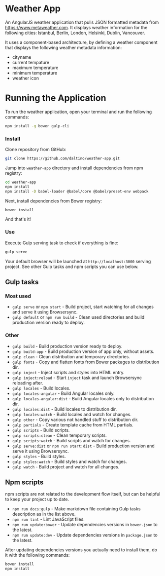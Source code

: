 # Weather App

An AngularJS weather application that pulls JSON formatted metadata from https://www.metaweather.com. It displays weather information for the following cities: Istanbul, Berlin, London, Helsinki, Dublin, Vancouver.

It uses a component-based architecture, by defining a weather component that displays the following weather metadata information:

- cityname
- current tempature
- maximum temperature
- minimum temperature
- weather icon

# Running the Application

To run the weather application, open your terminal and run the following commands:

```sh
npm install -g bower gulp-cli
```

### Install

Clone repository from GitHub:

```sh
git clone https://github.com/daltino/weather-app.git
```

Jump into `weather-app` directory and install dependencies from npm registry:

```sh
cd weather-app
npm install
npm install -D babel-loader @babel/core @babel/preset-env webpack
```

Next, install dependencies from Bower registry:

```sh
bower install
```

And that's it!

### Use

Execute Gulp serving task to check if everything is fine:

```sh
gulp serve
```

Your default browser will be launched at `http://localhost:3000` serving project. See other Gulp tasks and npm scripts
you can use below.

## Gulp tasks

### Most used

* `gulp serve` or `npm start` - Build project, start watching for all changes and serve it using Browsersync.
* `gulp default` or `npm run build` - Clean used directories and build production version ready to deploy.

### Other

* `gulp build` - Build production version ready to deploy.
* `gulp build-app` - Build production version of app only, without assets.
* `gulp clean` - Clean distribution and temporary directories.
* `gulp fonts` - Copy and flatten fonts from Bower packages to distribution dir.
* `gulp inject` - Inject scripts and styles into HTML entry.
* `gulp inject:reload` - Start `inject` task and launch Browsersync reloading after.
* `gulp locales` - Build locales.
* `gulp locales-angular` - Build Angular locales only.
* `gulp locales-angular:dist` - Build Angular locales only to distribution dir.
* `gulp locales:dist` - Build locales to distribution dir.
* `gulp locales:watch` - Build locales and watch for changes.
* `gulp other` - Copy various not handled stuff to distribution dir.
* `gulp partials` - Create template cache from HTML partials.
* `gulp scripts` - Build scripts.
* `gulp scripts:clean` - Clean temporary scripts.
* `gulp scripts:watch` - Build scripts and watch for changes.
* `gulp serve:dist` or `npm run start:dist` - Build production version and serve it using Browsersync.
* `gulp styles` - Build styles.
* `gulp styles:watch` - Build styles and watch for changes.
* `gulp watch` - Build project and watch for all changes.

## Npm scripts

npm scripts are not related to the development flow itself, but can be helpful to keep your project up to date.

* `npm run docs:gulp` - Make markdown file containing Gulp tasks description as in the list above.
* `npm run lint` - Lint JavaScript files.
* `npm run update:bower` - Update dependencies versions in `bower.json` to the latest.
* `npm run update:dev` - Update dependencies versions in `package.json` to the latest.

After updating dependencies versions you actually need to install them, do it with the following commands:

```sh
bower install
npm install
```
